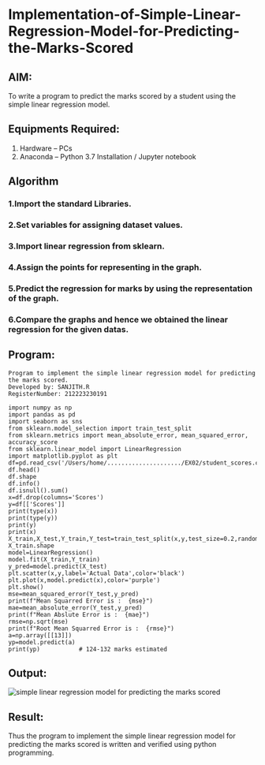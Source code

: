 # Implementation-of-Simple-Linear-Regression-Model-for-Predicting-the-Marks-Scored

## AIM:
To write a program to predict the marks scored by a student using the simple linear regression model.

## Equipments Required:
1. Hardware – PCs
2. Anaconda – Python 3.7 Installation / Jupyter notebook

## Algorithm
### 1.Import the standard Libraries.
### 2.Set variables for assigning dataset values.
### 3.Import linear regression from sklearn.
### 4.Assign the points for representing in the graph.
### 5.Predict the regression for marks by using the representation of the graph.
### 6.Compare the graphs and hence we obtained the linear regression for the given datas.

## Program:
```
Program to implement the simple linear regression model for predicting the marks scored.
Developed by: SANJITH.R
RegisterNumber: 212223230191 
```

```
import numpy as np
import pandas as pd
import seaborn as sns
from sklearn.model_selection import train_test_split
from sklearn.metrics import mean_absolute_error, mean_squared_error, accuracy_score
from sklearn.linear_model import LinearRegression
import matplotlib.pyplot as plt
df=pd.read_csv('/Users/home/...................../EX02/student_scores.csv')
df.head()
df.shape
df.info()
df.isnull().sum()
x=df.drop(columns='Scores')
y=df[['Scores']]
print(type(x))
print(type(y))
print(y)
print(x)
X_train,X_test,Y_train,Y_test=train_test_split(x,y,test_size=0.2,random_state=42)
X_train.shape
model=LinearRegression()
model.fit(X_train,Y_train)
y_pred=model.predict(X_test)
plt.scatter(x,y,label='Actual Data',color='black')
plt.plot(x,model.predict(x),color='purple')
plt.show()
mse=mean_squared_error(Y_test,y_pred)
print(f"Mean Squarred Error is :  {mse}")
mae=mean_absolute_error(Y_test,y_pred)
print(f"Mean Abslute Error is :  {mae}")
rmse=np.sqrt(mse)
print(f"Root Mean Squarred Error is :  {rmse}")
a=np.array([[13]])
yp=model.predict(a)
print(yp)           # 124-132 marks estimated
```

## Output:
![simple linear regression model for predicting the marks scored](sam.png)


## Result:
Thus the program to implement the simple linear regression model for predicting the marks scored is written and verified using python programming.
